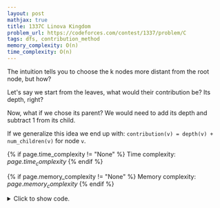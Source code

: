 ```yaml
---
layout: post
mathjax: true
title: 1337C Linova Kingdom
problem_url: https://codeforces.com/contest/1337/problem/C
tags: dfs, contribution_method
memory_complexity: O(n)
time_complexity: O(n)
---
```


The intuition tells you to choose the k nodes more distant from the
root node, but how?

Let's say we start from the leaves, what would their
contribution be? Its depth, right?

Now, what if we chose its parent? We would need to add its depth and
subtract 1 from its child.

If we generalize this idea we end up with:
`contribution(v) = depth(v) + num_children(v)` for node `v`.


{% if page.time_complexity != "None" %}
Time complexity: ${{ page.time_complexity }}$
{% endif %}

{% if page.memory_complexity != "None" %}
Memory complexity: ${{ page.memory_complexity }}$
{% endif %}

<details>
<summary>
<p style="display:inline">Click to show code.</p>
</summary>
```cpp
{% raw %}
using namespace std;
using vi = vector<int>;
const int NMAX = 2 * 1e5 + 11;
int n, k, depth[NMAX];
vi g[NMAX], ans;
int dfs(int u, int parent, int depth = 0)
{
    int children = 0;
    for (int v : g[u])
        if (v != parent)
            children += 1 + dfs(v, u, depth + 1);
    ans.push_back(depth - children);
    return children;
}
int main(void)
{
    ios_base::sync_with_stdio(false);
    cin.tie(NULL);
    int u, v;
    cin >> n >> k;
    for (int i = 0; i < n - 1; ++i)
    {
        cin >> u >> v;
        g[u - 1].push_back(v - 1);
        g[v - 1].push_back(u - 1);
    }
    dfs(0, -1);
    sort(ans.rbegin(), ans.rend());
    cout << accumulate(ans.begin(), ans.begin() + k, 0LL) << endl;
    return 0;
}

{% endraw %}
```
</details>

